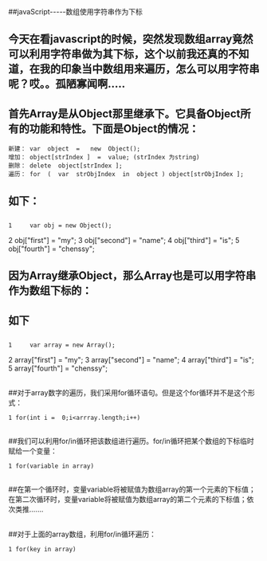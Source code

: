 ##javaScript-----数组使用字符串作为下标

##
## 今天在看javascript的时候，突然发现数组array竟然可以利用字符串做为其下标，这个以前我还真的不知道，在我的印象当中数组用来遍历，怎么可以用字符串呢？哎。。孤陋寡闻啊.....

##
## 首先Array是从Object那里继承下。它具备Object所有的功能和特性。下面是Object的情况：	新建： var  object  =   new  Object();	增加： object[strIndex ]  =  value; (strIndex 为string)	删除： delete  object[strIndex ];	遍历： for  (  var  strObjIndex  in  object ) object[strObjIndex ];  

##
## 如下：

##
##	1     var obj = new Object();2     obj["first"] = "my";3     obj["second"] = "name";4     obj["third"] = "is";5     obj["fourth"] = "chenssy";

##
##

##
## 因为Array继承Object，那么Array也是可以用字符串作为数组下标的：

##
## 如下

##
##	1     var array = new Array();2     array["first"] = "my";3     array["second"] = "name";4     array["third"] = "is";5     array["fourth"] = "chenssy";

##
##

##
##对于array数字的遍历，我们采用for循环语句。但是这个for循环并不是这个形式：	1 for(int i =  0;i<arrray.length;i++)

##
##我们可以利用for/in循环把该数组进行遍历。for/in循环把某个数组的下标临时赋给一个变量：	1 for(variable in array)

##
##在第一个循环时，变量variable将被赋值为数组array的第一个元素的下标值；在第二次循环时，变量variable将被赋值为数组array的第二个元素的下标值；依次类推.......

##
##对于上面的array数组，利用for/in循环遍历：	1 for(key in array)

##
##

##
##

##
##